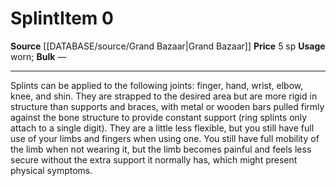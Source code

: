 ﻿---
id: '1350'
item_category: Assistive Items
item_subcategory: Joint Supports and Splints
level: '0'
name: Splint
price: 5 sp
rarity: Common
source: '[[DATABASE/source/Grand Bazaar|Grand Bazaar]]'
subcategory: assistiveitem
type: Item
usage: worn

---
# Splint<span class="item-type">Item 0</span>

**Source** [[DATABASE/source/Grand Bazaar|Grand Bazaar]]
**Price** 5 sp
**Usage** worn; **Bulk** —

---
Splints can be applied to the following joints: finger, hand, wrist, elbow, knee, and shin. They are strapped to the desired area but are more rigid in structure than supports and braces, with metal or wooden bars pulled firmly against the bone structure to provide constant support (ring splints only attach to a single digit). They are a little less flexible, but you still have full use of your limbs and fingers when using one. You still have full mobility of the limb when not wearing it, but the limb becomes painful and feels less secure without the extra support it normally has, which might present physical symptoms.
